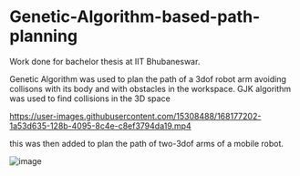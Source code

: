 # Genetic-Algorithm-based-path-planning
Work done for bachelor thesis at IIT Bhubaneswar. 

Genetic Algorithm was used to plan the path of a 3dof robot arm avoiding collisons with its body and with obstacles in the workspace.
GJK algorithm was used to find collisions in the 3D space



https://user-images.githubusercontent.com/15308488/168177202-1a53d635-128b-4095-8c4e-c8ef3794da19.mp4

this was then added to plan the path of two-3dof arms of a mobile robot.

![image](https://user-images.githubusercontent.com/15308488/168177489-cb48ae02-6a84-4b34-9e45-6b7084c77d62.png)

